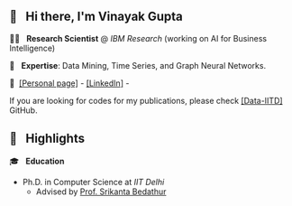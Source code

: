 ## 👋  &nbsp; Hi there, I'm Vinayak Gupta
👨‍💻 &nbsp; **Research Scientist** @ *IBM Research* (working on AI for Business Intelligence)

:telescope: &nbsp; **Expertise**: Data  Mining, Time Series, and Graph Neural Networks.

:link:&nbsp;
[[Personal page]](https://gvinayak.github.io) - 
[[LinkedIn]](https://www.linkedin.com/in/guptavinayak51/) -

If you are looking for codes for my publications, please check [[Data-IITD]](https://github.com/data-iitd) GitHub. 


## :flashlight: &nbsp; Highlights 
:mortar_board: &nbsp; **Education**
* Ph.D. in Computer Science at *IIT Delhi*
  * Advised by [Prof. Srikanta Bedathur](https://www.cse.iitd.ac.in/~srikanta/)
